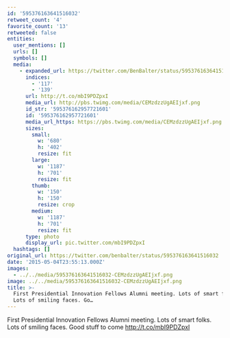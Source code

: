 ```yaml
---
id: '595376163641516032'
retweet_count: '4'
favorite_count: '13'
retweeted: false
entities:
  user_mentions: []
  urls: []
  symbols: []
  media:
    - expanded_url: https://twitter.com/BenBalter/status/595376163641516032/photo/1
      indices:
        - '117'
        - '139'
      url: http://t.co/mbI9PDZpxI
      media_url: http://pbs.twimg.com/media/CEMzdzzUgAEIjxf.png
      id_str: '595376162957721601'
      id: '595376162957721601'
      media_url_https: https://pbs.twimg.com/media/CEMzdzzUgAEIjxf.png
      sizes:
        small:
          w: '680'
          h: '402'
          resize: fit
        large:
          w: '1187'
          h: '701'
          resize: fit
        thumb:
          w: '150'
          h: '150'
          resize: crop
        medium:
          w: '1187'
          h: '701'
          resize: fit
      type: photo
      display_url: pic.twitter.com/mbI9PDZpxI
  hashtags: []
original_url: https://twitter.com/benbalter/status/595376163641516032
date: '2015-05-04T23:55:13.000Z'
images:
  - ../../media/595376163641516032-CEMzdzzUgAEIjxf.png
image: ../../media/595376163641516032-CEMzdzzUgAEIjxf.png
title: >-
  First Presidential Innovation Fellows Alumni meeting. Lots of smart folks.
  Lots of smiling faces. Go…
---
```


First Presidential Innovation Fellows Alumni meeting. Lots of smart folks. Lots of smiling faces. Good stuff to come http://t.co/mbI9PDZpxI